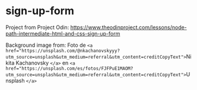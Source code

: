 # sign-up-form

Project from Project Odin: https://www.theodinproject.com/lessons/node-path-intermediate-html-and-css-sign-up-form

Background image from: Foto de `<a href="https://unsplash.com/@nkachanovskyyy?utm_source=unsplash&utm_medium=referral&utm_content=creditCopyText">`Nikita Kachanovsky `</a>` en `<a href="https://unsplash.com/es/fotos/FJFPuE1MAOM?utm_source=unsplash&utm_medium=referral&utm_content=creditCopyText">`Unsplash `</a>`
